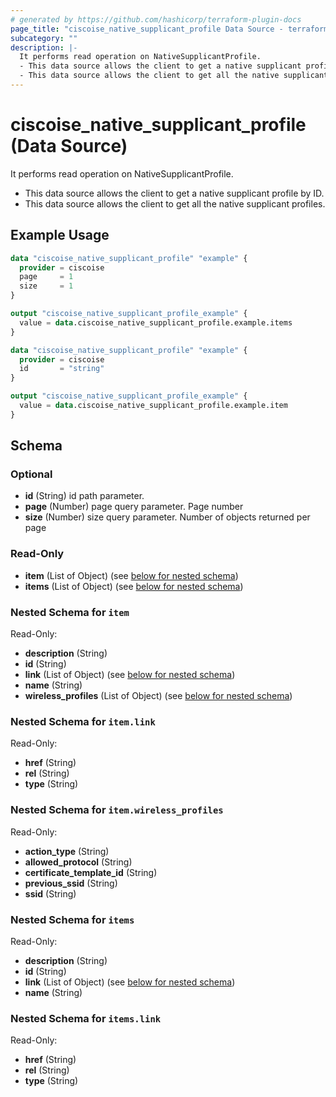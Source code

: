 ```yaml
---
# generated by https://github.com/hashicorp/terraform-plugin-docs
page_title: "ciscoise_native_supplicant_profile Data Source - terraform-provider-ciscoise"
subcategory: ""
description: |-
  It performs read operation on NativeSupplicantProfile.
  - This data source allows the client to get a native supplicant profile by ID.
  - This data source allows the client to get all the native supplicant profiles.
---
```


# ciscoise_native_supplicant_profile (Data Source)

It performs read operation on NativeSupplicantProfile.

- This data source allows the client to get a native supplicant profile by ID.
- This data source allows the client to get all the native supplicant profiles.

## Example Usage

```terraform
data "ciscoise_native_supplicant_profile" "example" {
  provider = ciscoise
  page     = 1
  size     = 1
}

output "ciscoise_native_supplicant_profile_example" {
  value = data.ciscoise_native_supplicant_profile.example.items
}

data "ciscoise_native_supplicant_profile" "example" {
  provider = ciscoise
  id       = "string"
}

output "ciscoise_native_supplicant_profile_example" {
  value = data.ciscoise_native_supplicant_profile.example.item
}
```

<!-- schema generated by tfplugindocs -->
## Schema

### Optional

- **id** (String) id path parameter.
- **page** (Number) page query parameter. Page number
- **size** (Number) size query parameter. Number of objects returned per page

### Read-Only

- **item** (List of Object) (see [below for nested schema](#nestedatt--item))
- **items** (List of Object) (see [below for nested schema](#nestedatt--items))

<a id="nestedatt--item"></a>
### Nested Schema for `item`

Read-Only:

- **description** (String)
- **id** (String)
- **link** (List of Object) (see [below for nested schema](#nestedobjatt--item--link))
- **name** (String)
- **wireless_profiles** (List of Object) (see [below for nested schema](#nestedobjatt--item--wireless_profiles))

<a id="nestedobjatt--item--link"></a>
### Nested Schema for `item.link`

Read-Only:

- **href** (String)
- **rel** (String)
- **type** (String)


<a id="nestedobjatt--item--wireless_profiles"></a>
### Nested Schema for `item.wireless_profiles`

Read-Only:

- **action_type** (String)
- **allowed_protocol** (String)
- **certificate_template_id** (String)
- **previous_ssid** (String)
- **ssid** (String)



<a id="nestedatt--items"></a>
### Nested Schema for `items`

Read-Only:

- **description** (String)
- **id** (String)
- **link** (List of Object) (see [below for nested schema](#nestedobjatt--items--link))
- **name** (String)

<a id="nestedobjatt--items--link"></a>
### Nested Schema for `items.link`

Read-Only:

- **href** (String)
- **rel** (String)
- **type** (String)


